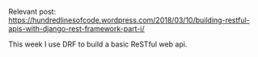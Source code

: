 Relevant post: https://hundredlinesofcode.wordpress.com/2018/03/10/building-restful-apis-with-django-rest-framework-part-i/

This week I use DRF to build a basic ReSTful web api.